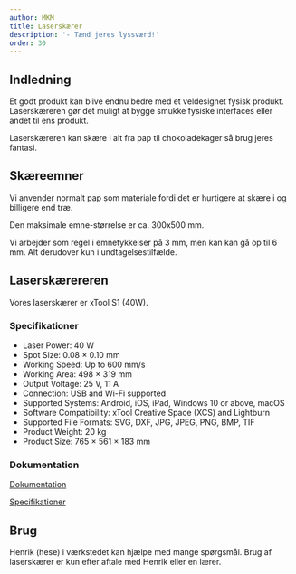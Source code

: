 ```yaml
---
author: MKM
title: Laserskærer 
description: '- Tænd jeres lyssværd!'
order: 30
---
```

## Indledning

Et godt produkt kan blive endnu bedre med et veldesignet fysisk produkt. Laserskæreren gør det muligt at bygge smukke fysiske interfaces eller andet til ens produkt.

Laserskæreren kan skære i alt fra pap til chokoladekager så brug jeres fantasi.

## Skæreemner

Vi anvender normalt pap som materiale fordi det er hurtigere at skære i og billigere end træ.

Den maksimale emne-størrelse er ca. 300x500 mm.

Vi arbejder som regel i emnetykkelser på 3 mm, men kan kan gå op til 6 mm. Alt derudover kun i  undtagelsestilfælde.

## Laserskærereren

Vores laserskærer er xTool S1 (40W).

### Specifikationer

- Laser Power: 40 W
- Spot Size: 0.08 × 0.10 mm
- Working Speed: Up to 600 mm/s
- Working Area: 498 × 319 mm
- Output Voltage: 25 V, 11 A
- Connection: USB and Wi-Fi supported
- Supported Systems: Android, iOS, iPad, Windows 10 or above, macOS
- Software Compatibility: xTool Creative Space (XCS) and Lightburn
- Supported File Formats: SVG, DXF, JPG, JPEG, PNG, BMP, TIF
- Product Weight: 20 kg
- Product Size: 765 × 561 × 183 mm

### Dokumentation

[Dokumentation](https://www.xtool.eu/products/xtool-s1-laser-cutter)

[Specifikationer](https://support.xtool.com/search-result?q=xtool+s1)

## Brug

Henrik (hese) i værkstedet kan hjælpe med mange spørgsmål. Brug af laserskærer er kun efter aftale med Henrik eller en lærer.
